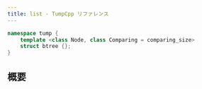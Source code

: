 ```yaml
---
title: list - TumpCpp リファレンス
---
```


```cpp
namespace tump {
    template <class Node, class Comparing = comparing_size>
    struct btree {};
}
```

## 概要